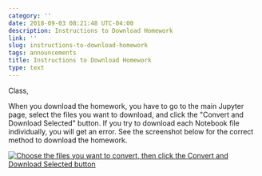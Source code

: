 ```yaml
---
category: ''
date: 2018-09-03 08:21:48 UTC-04:00
description: Instructions to Download Homework
link: ''
slug: instructions-to-download-homework
tags: announcements
title: Instructions to Download Homework
type: text
---
```


Class,

When you download the homework, you have to go to the main Jupyter page, select the files you want
to download, and click the "Convert and Download Selected" button. If you try to download each
Notebook file individually, you will get an error. See the screenshot below for the correct method
to download the homework.

[![Choose the files you want to convert, then click the Convert and Download Selected button](/images/announcements/homework-download.thumbnail.png)](/images/announcements/homework-download.png)

